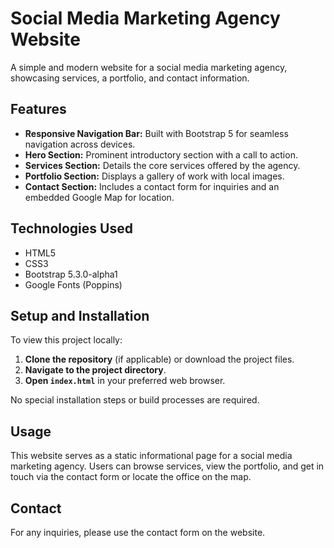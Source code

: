 # Social Media Marketing Agency Website

A simple and modern website for a social media marketing agency, showcasing services, a portfolio, and contact information.

## Features

*   **Responsive Navigation Bar:** Built with Bootstrap 5 for seamless navigation across devices.
*   **Hero Section:** Prominent introductory section with a call to action.
*   **Services Section:** Details the core services offered by the agency.
*   **Portfolio Section:** Displays a gallery of work with local images.
*   **Contact Section:** Includes a contact form for inquiries and an embedded Google Map for location.

## Technologies Used

*   HTML5
*   CSS3
*   Bootstrap 5.3.0-alpha1
*   Google Fonts (Poppins)

## Setup and Installation

To view this project locally:

1.  **Clone the repository** (if applicable) or download the project files.
2.  **Navigate to the project directory**.
3.  **Open `index.html`** in your preferred web browser.

No special installation steps or build processes are required.

## Usage

This website serves as a static informational page for a social media marketing agency. Users can browse services, view the portfolio, and get in touch via the contact form or locate the office on the map.

## Contact

For any inquiries, please use the contact form on the website.
